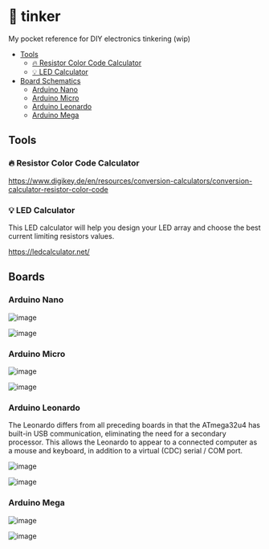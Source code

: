# 🔧 tinker
My pocket reference for DIY electronics tinkering (wip)

- [Tools](#tools)
  * [🔥 Resistor Color Code Calculator](#---resistor-color-code-calculator)
  * [💡 LED Calculator](#---led-calculator)
- [Board Schematics](#boards)
  * [Arduino Nano](#arduino-nano)
  * [Arduino Micro](#arduino-micro)
  * [Arduino Leonardo](#arduino-leonardo)
  * [Arduino Mega](#arduino-mega)

## Tools

### 🔥 Resistor Color Code Calculator

https://www.digikey.de/en/resources/conversion-calculators/conversion-calculator-resistor-color-code

### 💡 LED Calculator

This LED calculator will help you design your LED array and choose the best current limiting resistors values. 

https://ledcalculator.net/

## Boards

### Arduino Nano

![image](https://github.com/mistress-of-loft-and-spire/tinker/assets/2915643/1ea123a3-be01-453f-ac08-6e852713c09f)

![image](https://github.com/mistress-of-loft-and-spire/tinker/assets/2915643/cc39b6b5-bf39-4b89-8852-e17c8f5980f1)

### Arduino Micro

![image](https://github.com/mistress-of-loft-and-spire/tinker/assets/2915643/a89ea130-5063-4354-9625-a18e79e18b73)

![image](https://github.com/mistress-of-loft-and-spire/tinker/assets/2915643/8a8eea06-fe05-43f9-bdc2-7868147841d1)

### Arduino Leonardo

The Leonardo differs from all preceding boards in that the ATmega32u4 has built-in USB communication, eliminating the need for a secondary processor. This allows the Leonardo to appear to a connected computer as a mouse and keyboard, in addition to a virtual (CDC) serial / COM port.

![image](https://github.com/mistress-of-loft-and-spire/tinker/assets/2915643/581121a0-7430-47e4-ab24-78f88302df8b)

![image](https://github.com/mistress-of-loft-and-spire/tinker/assets/2915643/2c5cf11d-8856-43d8-967a-9ce36370e3a9)

### Arduino Mega

![image](https://github.com/mistress-of-loft-and-spire/tinker/assets/2915643/1270befb-aeeb-4988-a477-eeb4bf428bee)

![image](https://github.com/mistress-of-loft-and-spire/tinker/assets/2915643/cd71cbd2-9651-4978-9d6a-9835a03e5499)
